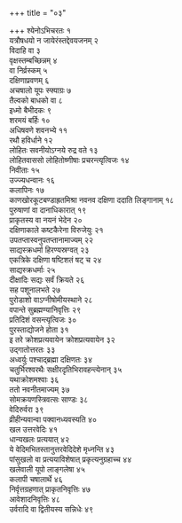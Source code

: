 +++
title = "०३"

+++
श्येनोऽभिचरतः १  
यत्रौषधयो न जायेरंस्तद्देवयजनम् २  
विदाहि वा ३  
वृक्षस्तम्बच्छिन्नम् ४  
वा निर्व्रस्कम् ५  
दक्षिणाप्रवणम् ६  
अचषालो यूपः स्फ्याग्रः ७  
तैल्वको बाधको वा ८  
इध्मो बैभीदकः ९  
शरमयं बर्हिः १०  
अधिषवणे शवनभ्ये ११  
रथौ हविर्धाने १२  
लोहितः सवनीयोऽग्नये रुद्र वते १३  
लोहितवाससो लोहितोष्णीषाः प्रचरन्त्यृत्विजः १४  
निवीताः १५  
उज्ज्यधन्वानः १६  
कलापिनः १७  
काणखोरकूटबण्डाह्रतमिश्रा नवनव दक्षिणा ददाति लिङ्गानाम् १८  
पुरुषाणां वा दानाधिकारात् १९  
प्राकृतस्य वा नयनं भेदेन २०  
दक्षिणाकाले कष्टकैरेना विरुजेयुः २१  
उपतप्तास्वनुपतप्तानामाज्यम् २२  
साद्यस्क्रधर्मा हिरण्यस्रग्वत् २३  
एकत्रिके दक्षिणा षष्टिशतं षट् च २४  
साद्यस्क्रधर्माः २५  
दीक्षादिः सद्यः सर्वं क्रियते २६  
सह पशूनालभते २७  
पुरोडाशो वाऽग्नीषोमीयस्थाने २८  
वपान्ते सुब्रह्मण्यानिवृत्तिः २९  
प्रतिदिशं वसन्त्यृत्विजः ३०  
पुरस्ताद्योजने होता ३१  
इ तरे क्रोशप्रत्यवायेन क्रोशप्रत्यवायेन ३२  
उद्गातोत्तरतः ३३  
अध्वर्युः पश्चाद्ब्रह्मा दक्षिणतः ३४  
चतुर्भिरश्वरथैः सक्षीरदृतिभिरावहन्त्येनान् ३५  
यथाक्रोशमश्वाः ३६  
ततो नवनीतमाज्यम् ३७  
सोमक्रयणस्त्रिवत्सः साण्डः ३८  
वेदिरुर्वरा ३९  
व्रीहीन्यवान्वा पक्वानध्यवस्यति ४०  
खल उत्तरवेदिः ४१  
धान्यखलः प्रत्ययात् ४२  
ये वेदिमभितस्तानुत्तरवेदिदेशे मृध्नन्ति ४३  
पांसुखलो वा प्रत्ययाविशेषात् प्रकृत्यनुग्रहाच्च ४४  
खलेवाली यूपो लाङ्गलेषा ४५  
कलापी चषालार्थे ४६  
निर्वृत्तग्रहणात् प्राकृतनिवृत्तिः ४७  
आवेशादनिवृत्तिः ४८  
उर्वरादि वा द्वितीयस्य सन्निधेः ४९  
